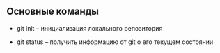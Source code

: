 ## Основные команды

- git init – инициализация локального репозитория

- git status – получить информацию от git о его текущем состоянии

